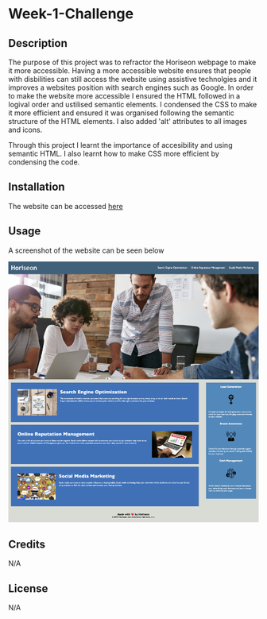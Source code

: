 # Week-1-Challenge

## Description

The purpose of this project was to refractor the Horiseon webpage to make it more accessible. Having a more accessible website ensures that people with disbilities can still access the website using assistive technolgies and it improves a websites position with search engines such as Google. In order to make the website more accessible I ensured the HTML followed in a logival order and ustilised semantic elements. I condensed the CSS to make it more efficient and ensured it was organised following the semantic structure of the HTML elements. I also added 'alt' attributes to all images and icons.

Through this project I learnt the importance of accesibility and using semantic HTML. I also learnt how to make CSS more efficient by condensing the code.

## Installation

The website can be accessed [here]()

## Usage

A screenshot of the website can be seen below

![Horiseon Website Screenshot](assets/Horiseon-Website-Screenshot.png)

## Credits

N/A

## License

N/A